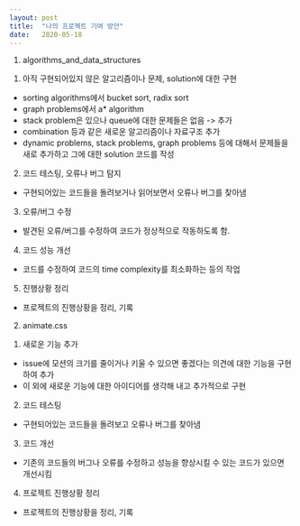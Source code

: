 ```yaml
---
layout: post
title:  "나의 프로젝트 기여 방안"
date:   2020-05-18
---
```


1. algorithms_and_data_structures

1) 아직 구현되어있지 않은 알고리즘이나 문제, solution에 대한 구현

- sorting algorithms에서 bucket sort, radix sort
- graph problems에서 a* algorithm
- stack problem은 있으나 queue에 대한 문제들은 없음 -> 추가
- combination 등과 같은 새로운 알고리즘이나 자료구조 추가
- dynamic problems, stack problems, graph problems 등에 대해서 문제들을 새로 추가하고 그에 대한 solution 코드를 작성

2) 코드 테스팅, 오류나 버그 탐지

- 구현되어있는 코드들을 돌려보거나 읽어보면서 오류나 버그를 찾아냄

3) 오류/버그 수정

- 발견된 오류/버그를 수정하여 코드가 정상적으로 작동하도록 함.

4) 코드 성능 개선

- 코드를 수정하여 코드의 time complexity를 최소화하는 등의 작업

5) 진행상황 정리

- 프로젝트의 진행상황을 정리, 기록


2. animate.css

1) 새로운 기능 추가

- issue에 모션의 크기를 줄이거나 키울 수 있으면 좋겠다는 의견에 대한 기능을 구현하여 추가
- 이 외에 새로운 기능에 대한 아이디어를 생각해 내고 추가적으로 구현

2) 코드 테스팅

- 구현되어있는 코드들을 돌려보고 오류나 버그를 찾아냄

3) 코드 개선

- 기존의 코드들의 버그나 오류를 수정하고 성능을 향상시킬 수 있는 코드가 있으면 개선시킴

4) 프로젝트 진행상황 정리

- 프로젝트의 진행상황을 정리, 기록
